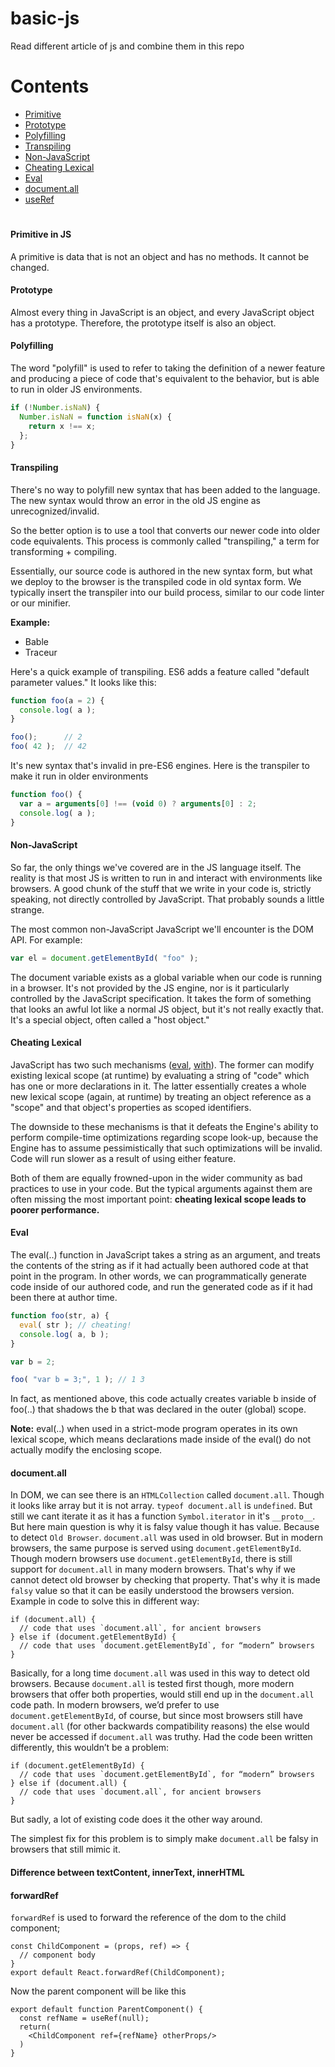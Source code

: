 # basic-js
Read different article of js and combine them in this repo
#

# Contents
- [Primitive](#primitive-in-js)
- [Prototype](#prototype)
- [Polyfilling](#polyfilling)
- [Transpiling](#transpiling)
- [Non-JavaScript](#non\-javascript)
- [Cheating Lexical](#cheating-lexical)
- [Eval](#eval)
- [document.all](#documentall)
- [useRef](#useRef)

#
#### Primitive in JS
A primitive is data that is not an object and has no methods. It cannot be changed.

#### Prototype
Almost every thing in JavaScript is an object, and every JavaScript object has a prototype. Therefore, the prototype itself is also an object.

#### Polyfilling
The word "polyfill" is used to refer to taking the definition of a newer feature and producing a piece of code that's equivalent to the behavior, but is able to run in older JS environments.

```js
if (!Number.isNaN) {
  Number.isNaN = function isNaN(x) {
    return x !== x;
  };
}
```

#### Transpiling
There's no way to polyfill new syntax that has been added to the language. The new syntax would throw an error in the old JS engine as unrecognized/invalid.

So the better option is to use a tool that converts our newer code into older code equivalents. This process is commonly called "transpiling," a term for transforming + compiling.

Essentially, our source code is authored in the new syntax form, but what we deploy to the browser is the transpiled code in old syntax form. We typically insert the transpiler into our build process, similar to our code linter or our minifier.

**Example:** 
- Bable
- Traceur

Here's a quick example of transpiling. ES6 adds a feature called "default parameter values." It looks like this:
```js
function foo(a = 2) {
  console.log( a );
}

foo();		// 2
foo( 42 );	// 42
```

It's new syntax that's invalid in pre-ES6 engines. Here is the transpiler to make it run in older environments

```js
function foo() {
  var a = arguments[0] !== (void 0) ? arguments[0] : 2;
  console.log( a );
}
```

#### Non-JavaScript
So far, the only things we've covered are in the JS language itself. The reality is that most JS is written to run in and interact with environments like browsers. A good chunk of the stuff that we write in your code is, strictly speaking, not directly controlled by JavaScript. That probably sounds a little strange.

The most common non-JavaScript JavaScript we'll encounter is the DOM API. For example:
```js
var el = document.getElementById( "foo" );
```
The document variable exists as a global variable when our code is running in a browser. It's not provided by the JS engine, nor is it particularly controlled by the JavaScript specification. It takes the form of something that looks an awful lot like a normal JS object, but it's not really exactly that. It's a special object, often called a "host object."

#### Cheating Lexical
JavaScript has two such mechanisms ([eval](#eval), [with](#cheating-lexical)). The former can modify existing lexical scope (at runtime) by evaluating a string of "code" which has one or more declarations in it. The latter essentially creates a whole new lexical scope (again, at runtime) by treating an object reference as a "scope" and that object's properties as scoped identifiers. 

The downside to these mechanisms is that it defeats the Engine's ability to perform compile-time optimizations regarding scope look-up, because the Engine has to assume pessimistically that such optimizations will be invalid. Code will run slower as a result of using either feature.

Both of them are equally frowned-upon in the wider community as bad practices to use in your code. But the typical arguments against them are often missing the most important point: **cheating lexical scope leads to poorer performance.**

#### Eval
The eval(..) function in JavaScript takes a string as an argument, and treats the contents of the string as if it had actually been authored code at that point in the program. In other words, we can programmatically generate code inside of our authored code, and run the generated code as if it had been there at author time.
```js
function foo(str, a) {
  eval( str ); // cheating!
  console.log( a, b );
}

var b = 2;

foo( "var b = 3;", 1 ); // 1 3
```
In fact, as mentioned above, this code actually creates variable b inside of foo(..) that shadows the b that was declared in the outer (global) scope.

**Note:** eval(..) when used in a strict-mode program operates in its own lexical scope, which means declarations made inside of the eval() do not actually modify the enclosing scope.

#### document.all

In DOM, we can see there is an `HTMLCollection` called `document.all`. Though it looks like array but it is not array. `typeof document.all` is `undefined`. But still we cant iterate it as it has a function `Symbol.iterator` in it's `__proto__`. But here main question is why it is falsy value though it has value. Because to detect `Old Browser`. `document.all` was used in old browser. But in modern browsers, the same purpose is served using `document.getElementById`. Though modern browsers use `document.getElementById`, there is still support for `document.all` in many modern browsers. That's why if we cannot detect old browser by checking that property. That's why it is made `falsy` value so that it can be easily understood the browsers version. Example in code to solve this in different way:

```
if (document.all) {
  // code that uses `document.all`, for ancient browsers
} else if (document.getElementById) {
  // code that uses `document.getElementById`, for “modern” browsers
}
```
Basically, for a long time `document.all` was used in this way to detect old browsers. Because `document.all` is tested first though, more modern browsers that offer both properties, would still end up in the `document.all` code path. In modern browsers, we’d prefer to use `document.getElementById`, of course, but since most browsers still have `document.all` (for other backwards compatibility reasons) the else would never be accessed if `document.all` was truthy. Had the code been written differently, this wouldn’t be a problem:

```
if (document.getElementById) {
  // code that uses `document.getElementById`, for “modern” browsers
} else if (document.all) {
  // code that uses `document.all`, for ancient browsers
}
```

But sadly, a lot of existing code does it the other way around.

The simplest fix for this problem is to simply make `document.all` be falsy in browsers that still mimic it.

#### Difference between textContent, innerText, innerHTML


#### forwardRef

`forwardRef` is used to forward the reference of the dom to the child component;

```
const ChildComponent = (props, ref) => {
  // component body
}
export default React.forwardRef(ChildComponent);
```

Now the parent component will be like this 

```
export default function ParentComponent() {
  const refName = useRef(null);
  return(
    <ChildComponent ref={refName} otherProps/>
  ) 
}
```
